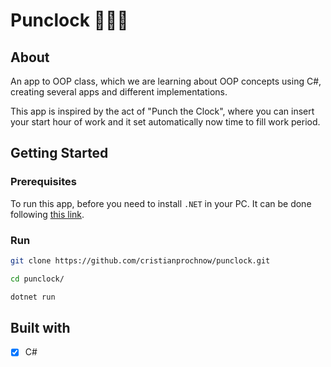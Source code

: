 # Punclock 🤜🏼⏰

## About
An app to OOP class, which we are learning about OOP concepts using C#, creating several apps and different implementations.

This app is inspired by the act of "Punch the Clock", where you can insert your start hour of work and it set automatically now time to fill work period.

## Getting Started
### Prerequisites
To run this app, before you need to install `.NET` in your PC. It can be done following [this link](https://dotnet.microsoft.com/en-us/download).

### Run
```bash
git clone https://github.com/cristianprochnow/punclock.git

cd punclock/

dotnet run
```

## Built with
- [x] C#